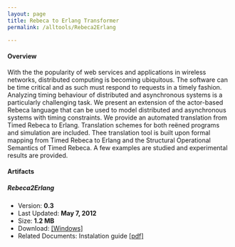```yaml
---
layout: page
title: Rebeca to Erlang Transformer
permalink: /alltools/Rebeca2Erlang

---
```


#### Overview
With the the popularity of web services and applications in wireless networks, distributed computing is becoming ubiquitous. The software can be time critical and as such must respond to requests in a timely fashion.
Analyzing timing behaviour of distributed and asynchronous systems is a particularly challenging task. We present an extension of the actor-based Rebeca language that can be used to model distributed and asynchronous systems with timing constraints. We provide an automated translation
from Timed Rebeca to Erlang. Translation schemes for both reëned programs and simulation are included. Thee translation tool is built upon formal mapping from Timed Rebeca to Erlang and the Structural Operational Semantics of Timed Rebeca. A few examples are studied and experimental results are provided.

#### Artifacts
##### Rebeca2Erlang
* Version: **0.3**
* Last Updated: **May 7, 2012**
* Size: **1.2 MB**
* Download: [ [Windows] ](http://rebeca.cs.ru.is/files/TimedRebecaToErlang/timedreb2erl-0.3.binaries.x64.and.x86.zip)
* Related Documents: Instalation guide [ [pdf] ](/assets/tools/Rebeca2Erlang/Tutorial.pdf)

